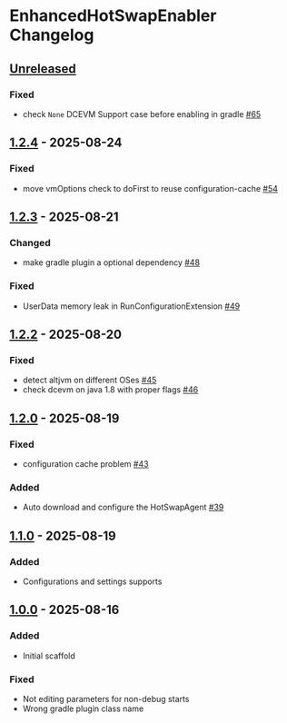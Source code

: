 <!-- Keep a Changelog guide -> https://keepachangelog.com -->

# EnhancedHotSwapEnabler Changelog

## [Unreleased]

### Fixed

- check `None` DCEVM Support case before enabling in
  gradle [#65](https://github.com/ghostflyby/IntelliJ-Plugins/pull/65)

## [1.2.4] - 2025-08-24

### Fixed

- move vmOptions check to doFirst to reuse
  configuration-cache [#54](https://github.com/ghostflyby/IntelliJ-Plugins/pull/54)

## [1.2.3] - 2025-08-21

### Changed

- make gradle plugin a optional dependency [#48](https://github.com/ghostflyby/IntelliJ-Plugins/pull/48)

### Fixed

- UserData memory leak in RunConfigurationExtension [#49](https://github.com/ghostflyby/IntelliJ-Plugins/pull/49)

## [1.2.2] - 2025-08-20

### Fixed

- detect altjvm on different OSes [#45](https://github.com/ghostflyby/IntelliJ-Plugins/pull/45)
- check dcevm on java 1.8 with proper flags [#46](https://github.com/ghostflyby/IntelliJ-Plugins/pull/46)

## [1.2.0] - 2025-08-19

### Fixed

- configuration cache problem [#43](https://github.com/ghostflyby/IntelliJ-Plugins/issues/43)

### Added

- Auto download and configure the HotSwapAgent [#39](https://github.com/ghostflyby/IntelliJ-Plugins/pull/39)

## [1.1.0] - 2025-08-19

### Added

- Configurations and settings supports

## [1.0.0] - 2025-08-16

### Added

- Initial scaffold

### Fixed

- Not editing parameters for non-debug starts
- Wrong gradle plugin class name

[Unreleased]: https://github.com/ghostflyby/IntelliJ-Plugins/compare/v1.2.4...HEAD
[1.2.4]: https://github.com/ghostflyby/IntelliJ-Plugins/compare/v1.2.3...v1.2.4
[1.2.3]: https://github.com/ghostflyby/IntelliJ-Plugins/compare/v1.2.2...v1.2.3
[1.2.2]: https://github.com/ghostflyby/IntelliJ-Plugins/compare/v1.2.0...v1.2.2
[1.2.0]: https://github.com/ghostflyby/IntelliJ-Plugins/compare/v1.1.0...v1.2.0
[1.1.0]: https://github.com/ghostflyby/IntelliJ-Plugins/compare/v1.0.0...v1.1.0
[1.0.0]: https://github.com/ghostflyby/IntelliJ-Plugins/commits/v1.0.0
